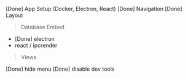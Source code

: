 [Done] App Setup (Docker, Electron, React)
[Done] Navigation
[Done] Layout
> Database Embed
- [Done] electron
- react  / ipcrender
> Views

[Done] hide menu
[Done] disable dev tools